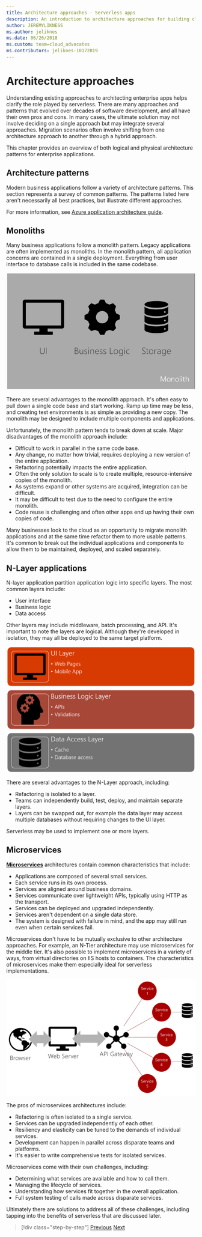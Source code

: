 ```yaml
---
title: Architecture approaches - Serverless apps
description: An introduction to architecture approaches for building cloud-based enterprise applications, from N-tier architectures to serverless.
author: JEREMYLIKNESS
ms.author: jeliknes
ms.date: 06/26/2018
ms.custom: team=cloud_advocates
ms.contributors: jeliknes-10172019
---
```

# Architecture approaches

Understanding existing approaches to architecting enterprise apps helps clarify the role played by serverless. There are many approaches and patterns that evolved over decades of software development, and all have their own pros and cons. In many cases, the ultimate solution may not involve deciding on a single approach but may integrate several approaches. Migration scenarios often involve shifting from one architecture approach to another through a hybrid approach.

This chapter provides an overview of both logical and physical architecture patterns for enterprise applications.

## Architecture patterns

Modern business applications follow a variety of architecture patterns. This section represents a survey of common patterns. The patterns listed here aren't necessarily all best practices, but illustrate different approaches.

For more information, see [Azure application architecture guide](/azure/architecture/guide/).

## Monoliths

Many business applications follow a monolith pattern. Legacy applications are often implemented as monoliths. In the monolith pattern, all application concerns are contained in a single deployment. Everything from user interface to database calls is included in the same codebase.

![Monolith architecture](./media/monolith-architecture.png)

There are several advantages to the monolith approach. It's often easy to pull down a single code base and start working. Ramp up time may be less, and creating test environments is as simple as providing a new copy. The monolith may be designed to include multiple components and applications.

Unfortunately, the monolith pattern tends to break down at scale. Major disadvantages of the monolith approach include:

- Difficult to work in parallel in the same code base.
- Any change, no matter how trivial, requires deploying a new version of the entire application.
- Refactoring potentially impacts the entire application.
- Often the only solution to scale is to create multiple, resource-intensive copies of the monolith.
- As systems expand or other systems are acquired, integration can be difficult.
- It may be difficult to test due to the need to configure the entire monolith.
- Code reuse is challenging and often other apps end up having their own copies of code.

Many businesses look to the cloud as an opportunity to migrate monolith applications and at the same time refactor them to more usable patterns. It's common to break out the individual applications and components to allow them to be maintained, deployed, and scaled separately.

## N-Layer applications

N-layer application partition application logic into specific layers. The most common layers include:

- User interface
- Business logic
- Data access

Other layers may include middleware, batch processing, and API. It's important to note the layers are logical. Although they're developed in isolation, they may all be deployed to the same target platform.

![N-Layer architecture](./media/n-layer-architecture.png)

There are several advantages to the N-Layer approach, including:

- Refactoring is isolated to a layer.
- Teams can independently build, test, deploy, and maintain separate layers.
- Layers can be swapped out, for example the data layer may access multiple databases without requiring changes to the UI layer.

Serverless may be used to implement one or more layers.

## Microservices

**[Microservices](/azure/architecture/guide/architecture-styles/microservices)** architectures contain common characteristics that include:

- Applications are composed of several small services.
- Each service runs in its own process.
- Services are aligned around business domains.
- Services communicate over lightweight APIs, typically using HTTP as the transport.
- Services can be deployed and upgraded independently.
- Services aren't dependent on a single data store.
- The system is designed with failure in mind, and the app may still run even when certain services fail.

Microservices don't have to be mutually exclusive to other architecture approaches. For example, an N-Tier architecture may use microservices for the middle tier. It's also possible to implement microservices in a variety of ways, from virtual directories on IIS hosts to containers. The characteristics of microservices make them especially ideal for serverless implementations.

![Microservices architecture](./media/microservices-architecture.png)

The pros of microservices architectures include:

- Refactoring is often isolated to a single service.
- Services can be upgraded independently of each other.
- Resiliency and elasticity can be tuned to the demands of individual services.
- Development can happen in parallel across disparate teams and platforms.
- It's easier to write comprehensive tests for isolated services.

Microservices come with their own challenges, including:

- Determining what services are available and how to call them.
- Managing the lifecycle of services.
- Understanding how services fit together in the overall application.
- Full system testing of calls made across disparate services.

Ultimately there are solutions to address all of these challenges, including tapping into the benefits of serverless that are discussed later.

>[!div class="step-by-step"]
>[Previous](index.md)
>[Next](architecture-deployment-approaches.md)
